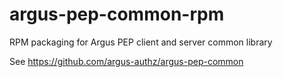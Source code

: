 argus-pep-common-rpm
====================

RPM packaging for Argus PEP client and server common library

See https://github.com/argus-authz/argus-pep-common


